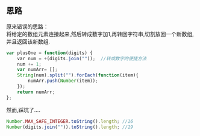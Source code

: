 
## 思路

原来错误的思路：<br>
将给定的数组元素连接起来,然后转成数字加1,再转回字符串,切割放回一个新数组,并且返回该新数组.
```javascript
var plusOne = function(digits) {
    var num = +(digits.join(""));  //转成数字的便捷方法
    num += 1;
    var numArr= [];
    String(num).split("").forEach(function(item){
        numArr.push(Number(item));
    });
    return numArr;
};
```
然而,踩坑了....
```javascript
Number.MAX_SAFE_INTEGER.toString().length; //16
Number(digits.join("")).toString().length; //19
```
